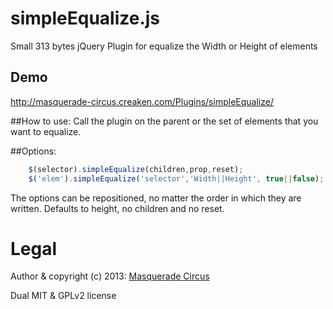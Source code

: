 simpleEqualize.js
=================

Small 313 bytes jQuery Plugin for equalize the Width or Height of elements

## Demo
http://masquerade-circus.creaken.com/Plugins/simpleEqualize/

##How to use:
Call the plugin on the parent or the set of elements that you want to equalize.
				
##Options:
```javascript
	$(selector).simpleEqualize(children,prop,reset);
	$('elem').simpleEqualize('selector','Width||Height', true||false);
```
The options can be repositioned, no matter the order in which they are written. Defaults to height, no children and no reset.

# Legal

Author & copyright (c) 2013: [Masquerade Circus](http://masquerade-circus.creaken.com)

Dual MIT & GPLv2 license
